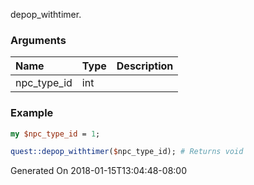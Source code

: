 depop_withtimer.
### Arguments
**Name**|**Type**|**Description**
:---|:---|:---
npc_type_id|int|

### Example

```perl
my $npc_type_id = 1;

quest::depop_withtimer($npc_type_id); # Returns void
```


Generated On 2018-01-15T13:04:48-08:00
